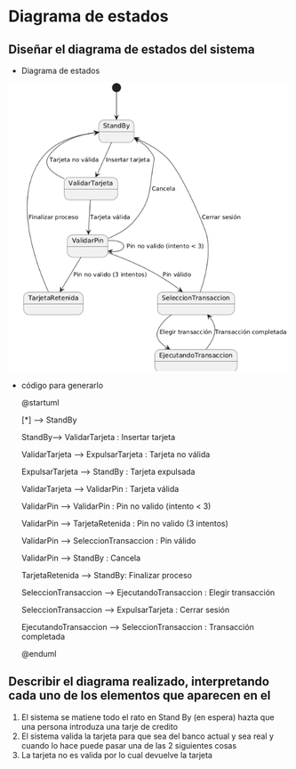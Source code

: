 # Diagrama de estados

## Diseñar el diagrama de estados del sistema

- Diagrama de estados

![Diagrama de Estado](DiagramaDeEstados.png)

- código para generarlo

    @startuml
  
    [*] --> StandBy
    
    StandBy--> ValidarTarjeta : Insertar tarjeta
  
    ValidarTarjeta --> ExpulsarTarjeta : Tarjeta no válida
  
    ExpulsarTarjeta --> StandBy : Tarjeta expulsada
  
    ValidarTarjeta --> ValidarPin : Tarjeta válida
    
    ValidarPin --> ValidarPin : Pin no valido (intento < 3)
  
    ValidarPin --> TarjetaRetenida : Pin no valido (3 intentos)
  
    ValidarPin --> SeleccionTransaccion : Pin válido
  
    ValidarPin --> StandBy : Cancela
    
    TarjetaRetenida --> StandBy: Finalizar proceso
    
    SeleccionTransaccion --> EjecutandoTransaccion : Elegir transacción
  
    SeleccionTransaccion --> ExpulsarTarjeta : Cerrar sesión
    
    EjecutandoTransaccion --> SeleccionTransaccion : Transacción completada
  
    @enduml

## Describir el diagrama realizado, interpretando cada uno de los elementos que aparecen en el

  1. El sistema se matiene todo el rato en Stand By (en espera) hazta que una persona introduza una tarje de credito
  2. El sistema valida la tarjeta para que sea del banco actual y sea real y cuando lo hace puede pasar una de las 2 siguientes cosas
  3. La tarjeta no es valida por lo cual devuelve la tarjeta

